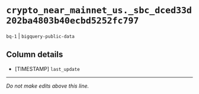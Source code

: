 # `crypto_near_mainnet_us._sbc_dced33d202ba4803b40ecbd5252fc797`
`bq-1` | `bigquery-public-data`

## Column details
* [TIMESTAMP] `last_update`

-------------------------------------------------------------------------------
*Do not make edits above this line.*
